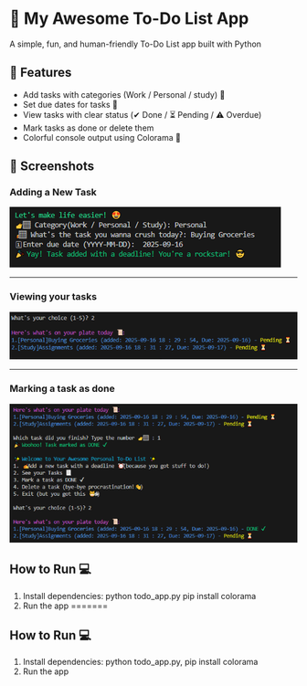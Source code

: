 # 🎯 My Awesome To-Do List App

A simple, fun, and human-friendly To-Do List app built with Python

## 🔸 Features
- Add tasks with categories (Work / Personal / study) 📃
- Set due dates for tasks 📅
- View tasks with clear status (✔ Done / ⏳ Pending / ⚠ Overdue)
- Mark tasks as done or delete them
- Colorful console output using Colorama 🎨

## 📸 Screenshots

### Adding a New Task
![Add Task](Screenshots/Adding_Task.png)

----

### Viewing your tasks
![Show Tasks](Screenshots/Seeing_our_tasks.png)

----

### Marking a task as done
![Mark Done](Screenshots/Task_status.png)

## How to Run 💻
1. Install dependencies:
    python todo_app.py
    pip install colorama
2. Run the app
=======
## How to Run 💻
1. Install dependencies:
    python todo_app.py, 
    pip install colorama
2. Run the app